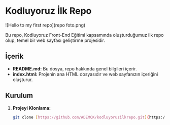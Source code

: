 # Kodluyoruz İlk Repo

![Hello to my first repo](repo foto.png)

Bu repo, Kodluyoruz Front-End Eğitimi kapsamında oluşturduğumuz ilk repo olup, temel bir web sayfası geliştirme projesidir.

## İçerik
* **README.md:** Bu dosya, repo hakkında genel bilgileri içerir.
* **index.html:** Projenin ana HTML dosyasıdır ve web sayfanızın içeriğini oluşturur.

## Kurulum
1. **Projeyi Klonlama:**
   ```bash
   git clone [https://github.com/ADEMCK/kodluyoruzilkrepo.git](https://github.com/ADEMCK/kodluyoruzilkrepo.git)